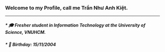 ### **Welcome to my Profile, call me Trần Như Anh Kiệt.**
***
##### * 🎓 Fresher student in Information Technology at the University of Science, VNUHCM.
##### * 🎂 Birthday: 15/11/2004

<!--
**TranKietHCMUS/TranKietHCMUS** is a ✨ _special_ ✨ repository because its `README.md` (this file) appears on your GitHub profile.

Here are some ideas to get you started:

- 🔭 I’m currently working on ...
- 🌱 I’m currently learning ...
- 👯 I’m looking to collaborate on ...
- 🤔 I’m looking for help with ...
- 💬 Ask me about ...
- 📫 How to reach me: ...
- 😄 Pronouns: ...
- ⚡ Fun fact: ...
-->
